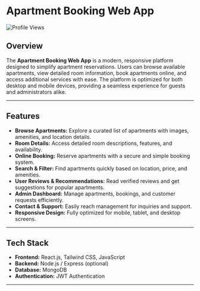 # Apartment Booking Web App

![Profile Views](https://komarev.com/ghpvc/?username=yourusername&label=Profile%20views&color=0e75b6&style=flat)

## Overview

The **Apartment Booking Web App** is a modern, responsive platform designed to simplify apartment reservations. Users can browse available apartments, view detailed room information, book apartments online, and access additional services with ease. The platform is optimized for both desktop and mobile devices, providing a seamless experience for guests and administrators alike.

---

## Features

- **Browse Apartments:** Explore a curated list of apartments with images, amenities, and location details.  
- **Room Details:** Access detailed room descriptions, features, and availability.  
- **Online Booking:** Reserve apartments with a secure and simple booking system.  
- **Search & Filter:** Find apartments quickly based on location, price, and amenities.  
- **User Reviews & Recommendations:** Read verified reviews and get suggestions for popular apartments.  
- **Admin Dashboard:** Manage apartments, bookings, and customer requests efficiently.  
- **Contact & Support:** Easily reach management for inquiries and support.  
- **Responsive Design:** Fully optimized for mobile, tablet, and desktop screens.

---

## Tech Stack

- **Frontend:** React.js, Tailwind CSS, JavaScript  
- **Backend:** Node.js / Express (optional)  
- **Database:**  MongoDB   
- **Authentication:** JWT Authentication  

---



